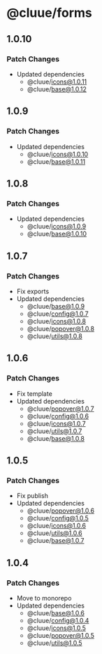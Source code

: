 # @cluue/forms

## 1.0.10

### Patch Changes

- Updated dependencies
  - @cluue/icons@1.0.11
  - @cluue/base@1.0.12

## 1.0.9

### Patch Changes

- Updated dependencies
  - @cluue/icons@1.0.10
  - @cluue/base@1.0.11

## 1.0.8

### Patch Changes

- Updated dependencies
  - @cluue/icons@1.0.9
  - @cluue/base@1.0.10

## 1.0.7

### Patch Changes

- Fix exports
- Updated dependencies
  - @cluue/base@1.0.9
  - @cluue/config@1.0.7
  - @cluue/icons@1.0.8
  - @cluue/popover@1.0.8
  - @cluue/utils@1.0.8

## 1.0.6

### Patch Changes

- Fix template
- Updated dependencies
  - @cluue/popover@1.0.7
  - @cluue/config@1.0.6
  - @cluue/icons@1.0.7
  - @cluue/utils@1.0.7
  - @cluue/base@1.0.8

## 1.0.5

### Patch Changes

- Fix publish
- Updated dependencies
  - @cluue/popover@1.0.6
  - @cluue/config@1.0.5
  - @cluue/icons@1.0.6
  - @cluue/utils@1.0.6
  - @cluue/base@1.0.7

## 1.0.4

### Patch Changes

- Move to monorepo
- Updated dependencies
  - @cluue/base@1.0.6
  - @cluue/config@1.0.4
  - @cluue/icons@1.0.5
  - @cluue/popover@1.0.5
  - @cluue/utils@1.0.5
